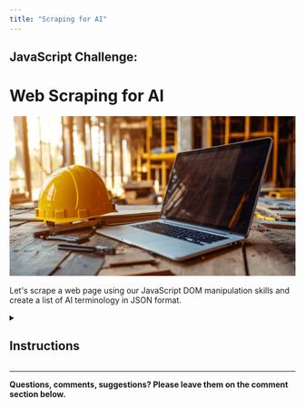 ```yaml
---
title: "Scraping for AI"
---
```


## JavaScript Challenge:
# Web Scraping for AI

  ![](./assets/computer-worker.png)

  Let's scrape a web page using our JavaScript DOM manipulation skills and create a list of AI terminology in JSON format.

  <details markdown="1">
  <summary><h2>Instructions</h2></summary>

  **1) Download the [zip file](./assets/exercise-starter.zip)**

  **2) Unzip the contents of the file.**

  You will find a folder named `Envisioning _ AI Index_files/` along with and HTML file named `Envisioning _ AI Index_files.html`. This was saved from the [`Envisioning` website](https://www.envisioning.io/vocab){:target="_blank"} and contains hundreds of AI-related terms in the form of clickable cards.

  You will need to serve the contents using a local web server software. You can try using [LiveServer](https://marketplace.visualstudio.com/items?itemName=ritwickdey.LiveServer){:target="_blank"}, the [serve npm package](https://www.npmjs.com/package/serve){:target="_blank"} or any other similar web serving software.

  Once your web server is up and running, you will need to open the `Envisioning _ AI Index_files.html` file and you'll be looking at the web page containing the list of AI-related terms.

  [![](./assets/ai-vocabulary-page.jpg)](./assets/ai-vocabulary-page.jpg){:target="_blank"}

  Your task is to use your DOM querying and manipulation skills, traverse the web page and gather all the AI `terms` along with their corresponding `description` and accompanying `link` that's included in each card.

  [![](./assets/DOM.Inspector.access.jpg)](./assets/DOM.Inspector.access.jpg){:target="_blank"}

  You will need to store all the information in JSON format and save it in a file called `AI-vocab.json`. The JSON object must include all 633 entries.

  Here's an idea of how the file structure will look like:

  ```json
  {
    "1-N Systems": {
        "title": "1-N Systems",
        "content": "Architectures where one input or controller manages multiple outputs or agents, applicable in fields like neural networks and robotics.",
        "link": "https://www.envisioning.io/vocab/1-n-systems"
    },
    "A-B Testing": {
        "title": "A-B Testing",
        "content": "Method used to compare two versions of a variable to determine which one performs better in achieving a specific outcome.",
        "link": "https://www.envisioning.io/vocab/a-b-testing"
    },
    {
      ...
    }
  }
  ``` 

  You can also [download the final JSON](./assets/AI-vocab.json){:target="_blank"} and have a look at what your code needs to produce from the content of the page.

  **3) Requirements**

  You must create a function named `createJSON()` that will traverse the web page, find the appropriate HTML elements and gather all the required content in a well-structured JSON object. Ideally, the code should display the result in the console and automatically download the JSON file to your computer.

  As always, `Google` and `StackOverflow` are your friends!

  Good luck!

  </details>

---

**Questions, comments, suggestions? Please leave them on the comment section below.**

<script src="https://utteranc.es/client.js"
  repo="in-tech-gration/WDX-180"
  issue-term="pathname"
  theme="github-dark"
  crossorigin="anonymous"
  async>
</script>
